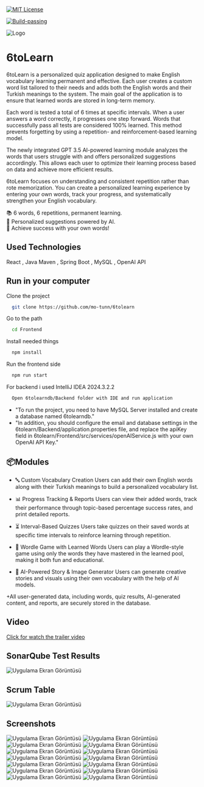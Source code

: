 


[![MIT License](https://img.shields.io/badge/License-MIT-green.svg)](https://choosealicense.com/licenses/mit/)     

[![Build-passing](https://img.shields.io/badge/build-passing-brightgreen.svg)]()

  
![Logo](https://i.hizliresim.com/hs4xb64.png)

    
# 6toLearn

6toLearn is a personalized quiz application designed to make English vocabulary learning permanent and effective. Each user creates a custom word list tailored to their needs and adds both the English words and their Turkish meanings to the system. The main goal of the application is to ensure that learned words are stored in long-term memory.

Each word is tested a total of 6 times at specific intervals. When a user answers a word correctly, it progresses one step forward. Words that successfully pass all tests are considered 100% learned. This method prevents forgetting by using a repetition- and reinforcement-based learning model.

The newly integrated GPT 3.5 AI-powered learning module analyzes the words that users struggle with and offers personalized suggestions accordingly. This allows each user to optimize their learning process based on data and achieve more efficient results.

6toLearn focuses on understanding and consistent repetition rather than rote memorization. You can create a personalized learning experience by entering your own words, track your progress, and systematically strengthen your English vocabulary.

📚 6 words, 6 repetitions, permanent learning.    
🤖 Personalized suggestions powered by AI.    
🚀 Achieve success with your own words!


## Used Technologies

React , Java Maven , Spring Boot , MySQL , OpenAI API

  
## Run in your computer

Clone the project

```bash
  git clone https://github.com/mo-tunn/6tolearn
```

Go to the path

```bash
  cd Frontend
```

Install needed things

```bash
  npm install
```

Run the frontend side

```bash
  npm run start
```

For backend i used IntelliJ IDEA 2024.3.2.2 
```bash
  Open 6tolearndb/Backend folder with IDE and run application
```
+ "To run the project, you need to have MySQL Server installed and create a database named 6tolearndb."
+ "In addition, you should configure the email and database settings in the 6tolearn/Backend/application.properties file, and replace the apiKey field in 6tolearn/Frontend/src/services/openAIService.js with your own OpenAI API Key."

  
## 📦Modules

- 🔤 Custom Vocabulary Creation
Users can add their own English words along with their Turkish meanings to build a personalized vocabulary list.
- 📊 Progress Tracking & Reports
Users can view their added words, track their performance through topic-based percentage success rates, and print detailed reports.
- ⏳ Interval-Based Quizzes
Users take quizzes on their saved words at specific time intervals to reinforce learning through repetition.
- 🧩 Wordle Game with Learned Words
Users can play a Wordle-style game using only the words they have mastered in the learned pool, making it both fun and educational.

- 🤖 AI-Powered Story & Image Generator
Users can generate creative stories and visuals using their own vocabulary with the help of AI models.

+All user-generated data, including words, quiz results, AI-generated content, and reports, are securely stored in the database.

  
## Video
[Click for watch the trailer video ](https://www.youtube.com/watch?v=yiXpvbdAqtY)

## SonarQube Test Results
![Uygulama Ekran Görüntüsü](https://i.hizliresim.com/kuojz7m.png?_gl=1*serinx*_ga*OTkwMzgwOTIyLjE3NDIxMjM3NjU.*_ga_M9ZRXYS2YN*czE3NDc0MjA2MzYkbzUkZzEkdDE3NDc0MjI4MDAkajQ0JGwwJGgwJGRvekszWUJWSk5uR19tQ19kN2JJY3NsY0FvdWlaS0gtNDhn)
## Scrum Table
![Uygulama Ekran Görüntüsü](https://i.hizliresim.com/j1vkert.png?_gl=1*hl1yym*_ga*OTkwMzgwOTIyLjE3NDIxMjM3NjU.*_ga_M9ZRXYS2YN*czE3NDc0MjA2MzYkbzUkZzEkdDE3NDc0MjI5MTEkajM2JGwwJGgwJGRvekszWUJWSk5uR19tQ19kN2JJY3NsY0FvdWlaS0gtNDhn)
## Screenshots

![Uygulama Ekran Görüntüsü](https://i.hizliresim.com/fmakvnv.jpg?_gl=1*xag5o2*_ga*OTkwMzgwOTIyLjE3NDIxMjM3NjU.*_ga_M9ZRXYS2YN*czE3NDc0MjA2MzYkbzUkZzEkdDE3NDc0MjA3NzQkajU0JGwwJGgw)
![Uygulama Ekran Görüntüsü](https://i.hizliresim.com/oj8n8vd.jpg?_gl=1*j5vdxn*_ga*OTkwMzgwOTIyLjE3NDIxMjM3NjU.*_ga_M9ZRXYS2YN*czE3NDc0MjA2MzYkbzUkZzEkdDE3NDc0MjA5MDUkajIyJGwwJGgw)
![Uygulama Ekran Görüntüsü](https://i.hizliresim.com/fosr7jf.jpg?_gl=1*1g0ph36*_ga*OTkwMzgwOTIyLjE3NDIxMjM3NjU.*_ga_M9ZRXYS2YN*czE3NDc0MjA2MzYkbzUkZzEkdDE3NDc0MjEwMjckajQwJGwwJGgw)
![Uygulama Ekran Görüntüsü](https://i.hizliresim.com/bwqslkq.jpg?_gl=1*12wlaay*_ga*OTkwMzgwOTIyLjE3NDIxMjM3NjU.*_ga_M9ZRXYS2YN*czE3NDc0MjA2MzYkbzUkZzEkdDE3NDc0MjExMzYkajMzJGwwJGgw)
![Uygulama Ekran Görüntüsü](https://i.hizliresim.com/nvagqu4.jpg?_gl=1*1nkdjhf*_ga*OTkwMzgwOTIyLjE3NDIxMjM3NjU.*_ga_M9ZRXYS2YN*czE3NDc0MjA2MzYkbzUkZzEkdDE3NDc0MjEyNzYkajI0JGwwJGgw)
![Uygulama Ekran Görüntüsü](https://i.hizliresim.com/nxnz209.jpg?_gl=1*66h82v*_ga*OTkwMzgwOTIyLjE3NDIxMjM3NjU.*_ga_M9ZRXYS2YN*czE3NDc0MjA2MzYkbzUkZzEkdDE3NDc0MjE0MDgkajU1JGwwJGgw)
![Uygulama Ekran Görüntüsü](https://i.hizliresim.com/nu0dduj.jpg?_gl=1*79goq5*_ga*OTkwMzgwOTIyLjE3NDIxMjM3NjU.*_ga_M9ZRXYS2YN*czE3NDc0MjA2MzYkbzUkZzEkdDE3NDc0MjE1MjgkajIyJGwwJGgw)
![Uygulama Ekran Görüntüsü](https://i.hizliresim.com/g47ysc4.jpg?_gl=1*1bkqif8*_ga*OTkwMzgwOTIyLjE3NDIxMjM3NjU.*_ga_M9ZRXYS2YN*czE3NDc0MjA2MzYkbzUkZzEkdDE3NDc0MjE2MjUkajMxJGwwJGgw)
![Uygulama Ekran Görüntüsü](https://i.hizliresim.com/jzw5tqi.jpg?_gl=1*157a4i9*_ga*OTkwMzgwOTIyLjE3NDIxMjM3NjU.*_ga_M9ZRXYS2YN*czE3NDc0MjA2MzYkbzUkZzEkdDE3NDc0MjE3MTQkajM5JGwwJGgwJGRvekszWUJWSk5uR19tQ19kN2JJY3NsY0FvdWlaS0gtNDhn)
![Uygulama Ekran Görüntüsü](https://i.hizliresim.com/5qi5fxe.jpg?_gl=1*c7nfpw*_ga*OTkwMzgwOTIyLjE3NDIxMjM3NjU.*_ga_M9ZRXYS2YN*czE3NDc0MjA2MzYkbzUkZzEkdDE3NDc0MjE4MjIkajMzJGwwJGgwJGRvekszWUJWSk5uR19tQ19kN2JJY3NsY0FvdWlaS0gtNDhn)
![Uygulama Ekran Görüntüsü](https://i.hizliresim.com/m9ym905.jpg?_gl=1*104uab7*_ga*OTkwMzgwOTIyLjE3NDIxMjM3NjU.*_ga_M9ZRXYS2YN*czE3NDc0MjA2MzYkbzUkZzEkdDE3NDc0MjE5ODIkajE3JGwwJGgwJGRvekszWUJWSk5uR19tQ19kN2JJY3NsY0FvdWlaS0gtNDhn)
![Uygulama Ekran Görüntüsü](https://i.hizliresim.com/afxt7pv.jpg?_gl=1*ulp0e0*_ga*OTkwMzgwOTIyLjE3NDIxMjM3NjU.*_ga_M9ZRXYS2YN*czE3NDc0MjA2MzYkbzUkZzEkdDE3NDc0MjIwNjYkajQyJGwwJGgwJGRvekszWUJWSk5uR19tQ19kN2JJY3NsY0FvdWlaS0gtNDhn)
![Uygulama Ekran Görüntüsü](https://i.hizliresim.com/m0cvhd3.jpg?_gl=1*p59i4v*_ga*OTkwMzgwOTIyLjE3NDIxMjM3NjU.*_ga_M9ZRXYS2YN*czE3NDc0MjA2MzYkbzUkZzEkdDE3NDc0MjIxNDUkajM5JGwwJGgwJGRvekszWUJWSk5uR19tQ19kN2JJY3NsY0FvdWlaS0gtNDhn)
![Uygulama Ekran Görüntüsü](https://i.hizliresim.com/3d0vtnu.jpg?_gl=1*1uyje97*_ga*OTkwMzgwOTIyLjE3NDIxMjM3NjU.*_ga_M9ZRXYS2YN*czE3NDc0MjA2MzYkbzUkZzEkdDE3NDc0MjIyMzAkajM1JGwwJGgwJGRvekszWUJWSk5uR19tQ19kN2JJY3NsY0FvdWlaS0gtNDhn)
  